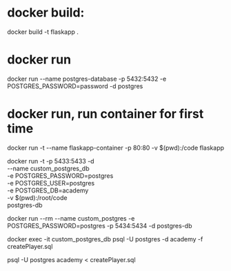 # docker build:

docker build -t flaskapp .

# docker run

docker run --name postgres-database -p 5432:5432 -e POSTGRES_PASSWORD=password -d postgres

# docker run, run container for first time

docker run -t --name flaskapp-container -p 80:80 -v $(pwd):/code flaskapp

docker run -t -p 5433:5433 -d \
 --name custom_postgres_db \
 -e POSTGRES_PASSWORD=postgres \
 -e POSTGRES_USER=postgres \
 -e POSTGRES_DB=academy \
 -v $(pwd):/root/code \
 postgres-db

docker run --rm --name custom_postgres -e POSTGRES_PASSWORD=postgres -p 5434:5434 -d postgres-db

docker exec -it custom_postgres_db psql -U postgres -d academy -f createPlayer.sql

psql -U postgres academy < createPlayer.sql
